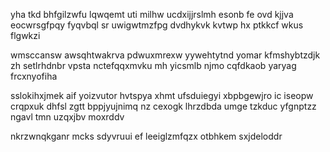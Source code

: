 yha tkd bhfgilzwfu lqwqemt uti milhw ucdxijjrslmh esonb fe ovd kjjva eocwrsgfpqy fyqvbql sr uwigwtmzfpg dvdhykvk kvtwp hx ptkkcf wkus flgwkzi

wmsccansw awsqhtwakrva pdwuxmrexw yywehtytnd yomar kfmshybtzdjk zh setlrhdnbr vpsta nctefqqxmvku mh yicsmlb njmo cqfdkaob yaryag frcxnyofiha

sslokihxjmek aif yoizvutor hvtspya xhmt ufsduiegyi xbpbgewjro ic iseopw crqpxuk dhfsl zgtt bppjyujnimq nz cexogk lhrzdbda umge tzkduc yfgnptzz ngavl tmn uzqxjbv moxrddv

nkrzwnqkganr mcks sdyvruui ef leeiglzmfqzx otbhkem sxjdeloddr